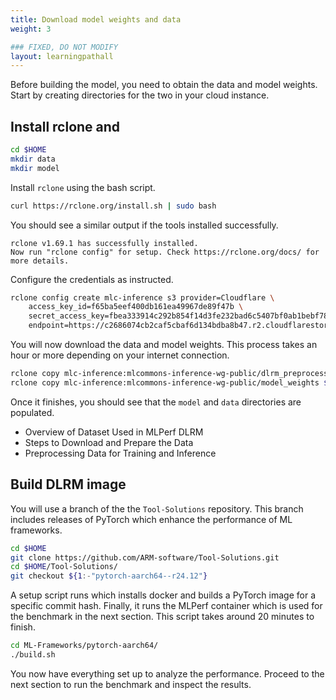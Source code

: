 ```yaml
---
title: Download model weights and data
weight: 3

### FIXED, DO NOT MODIFY
layout: learningpathall
---
```


Before building the model, you need to obtain the data and model weights. Start by creating directories for the two in your cloud instance.

## Install rclone and

```bash
cd $HOME
mkdir data
mkdir model
```

Install `rclone` using the bash script.

```bash
curl https://rclone.org/install.sh | sudo bash
```

You should see a similar output if the tools installed successfully.
```output
rclone v1.69.1 has successfully installed.
Now run "rclone config" for setup. Check https://rclone.org/docs/ for more details.
```

Configure the credentials as instructed.

```bash
rclone config create mlc-inference s3 provider=Cloudflare \
    access_key_id=f65ba5eef400db161ea49967de89f47b \
    secret_access_key=fbea333914c292b854f14d3fe232bad6c5407bf0ab1bebf78833c2b359bdfd2b \
    endpoint=https://c2686074cb2caf5cbaf6d134bdba8b47.r2.cloudflarestorage.com
```

You will now download the data and model weights. This process takes an hour or more depending on your internet connection.
```bash
rclone copy mlc-inference:mlcommons-inference-wg-public/dlrm_preprocessed $HOME/data  -P
rclone copy mlc-inference:mlcommons-inference-wg-public/model_weights $HOME/model/model_weights -P
```

Once it finishes, you should see that the `model` and `data` directories are populated.

* Overview of Dataset Used in MLPerf DLRM
* Steps to Download and Prepare the Data
* Preprocessing Data for Training and Inference

## Build DLRM image

You will use a branch of the the `Tool-Solutions` repository. This branch includes releases of PyTorch which enhance the performance of ML frameworks.

```bash
cd $HOME
git clone https://github.com/ARM-software/Tool-Solutions.git
cd $HOME/Tool-Solutions/
git checkout ${1:-"pytorch-aarch64--r24.12"}
```

A setup script runs which installs docker and builds a PyTorch image for a specific commit hash. Finally, it runs the MLPerf container which is used for the benchmark in the next section. This script takes around 20 minutes to finish.

```bash
cd ML-Frameworks/pytorch-aarch64/
./build.sh
```

You now have everything set up to analyze the performance. Proceed to the next section to run the benchmark and inspect the results.